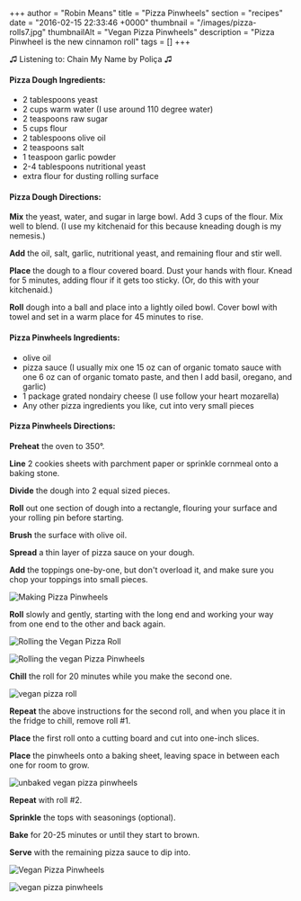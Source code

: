 +++
author = "Robin Means"
title = "Pizza Pinwheels"
section = "recipes"
date = "2016-02-15 22:33:46 +0000"
thumbnail = "/images/pizza-rolls7.jpg"
thumbnailAlt = "Vegan Pizza Pinwheels"
description = "Pizza Pinwheel is the new cinnamon roll"
tags = []
+++

♫&nbsp;Listening to: Chain My Name by Poliça ♫

#### Pizza Dough Ingredients:

- 2 tablespoons yeast
- 2 cups warm water (I use around 110 degree water)
- 2 teaspoons raw sugar
- 5 cups flour
- 2 tablespoons olive oil
- 2 teaspoons salt
- 1 teaspoon garlic powder
- 2-4 tablespoons nutritional yeast
- extra flour for dusting rolling surface

#### Pizza Dough Directions:

**Mix** the yeast, water, and sugar in large bowl. Add 3 cups of the flour. Mix well to blend. (I use my kitchenaid for this because kneading dough is my nemesis.)

**Add** the oil, salt, garlic, nutritional yeast, and remaining flour and stir well.

**Place** the dough to a flour covered board. Dust your hands with flour. Knead for 5 minutes, adding flour if it gets too sticky. (Or, do this with your kitchenaid.)

**Roll** dough into a ball and place into a lightly oiled bowl. Cover bowl with towel and set in a warm place for 45 minutes to rise.

#### Pizza Pinwheels Ingredients:

- olive oil
- pizza sauce (I usually mix one 15 oz can of organic tomato sauce with one 6 oz can of organic tomato paste, and then I add basil, oregano, and garlic)
- 1 package grated nondairy cheese (I use follow your heart mozarella)
- Any other pizza ingredients you like, cut into very small pieces

#### Pizza Pinwheels Directions:

**Preheat** the oven to 350°.

**Line** 2 cookies sheets with parchment paper or sprinkle cornmeal onto a baking stone.

**Divide** the dough into 2 equal sized pieces.

**Roll** out one section of dough into a rectangle, flouring your surface and your rolling pin before starting.

**Brush** the surface with olive oil.

**Spread** a thin layer of pizza sauce on your dough.

**Add** the toppings one-by-one, but don't overload it, and make sure you chop your toppings into small pieces.

![Making Pizza Pinwheels](/images/pizza-rolls1.jpg)

**Roll** slowly and gently, starting with the long end and working your way from one end to the other and back again.

![Rolling the Vegan Pizza Roll](/images/pizza-rolls3.jpg)

![Rolling the vegan Pizza Pinwheels](/images/pizza-rolls4.jpg)

**Chill** the roll for 20 minutes while you make the second one.

![vegan pizza roll](/images/pizza-rolls5.jpg)

**Repeat** the above instructions for the second roll, and when you place it in the fridge to chill, remove roll #1.

**Place** the first roll onto a cutting board and cut into one-inch slices.

**Place** the pinwheels onto a baking sheet, leaving space in between each one for room to grow.

![unbaked vegan pizza pinwheels](/images/pizza-rolls6.jpg)

**Repeat** with roll #2.

**Sprinkle** the tops with seasonings (optional).

**Bake** for 20-25 minutes or until they start to brown.

**Serve** with the remaining pizza sauce to dip into.

![Vegan Pizza Pinwheels](/images/pizza-rolls8.jpg)

![vegan pizza pinwheels](/images/pizza-rolls9.jpg)

